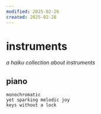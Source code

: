 ```yaml
---
modified: 2025-02-26
created: 2025-02-26
---
```


# instruments

_a haiku collection about instruments_

## piano

```
monochromatic
yet sparking melodic joy
keys without a lock
```
